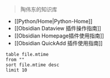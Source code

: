 

>陶伟东的知识库

- [[Python/Home|Python-Home]]
- [[Obsidian Dataview 插件操作指南]]
- [[Obsidian Homepage插件使用指南]]
- [[Obsidian QuickAdd 插件使用指南]]




```dataview
table file.mtime
from ""
sort file.mtime desc
limit 10

```